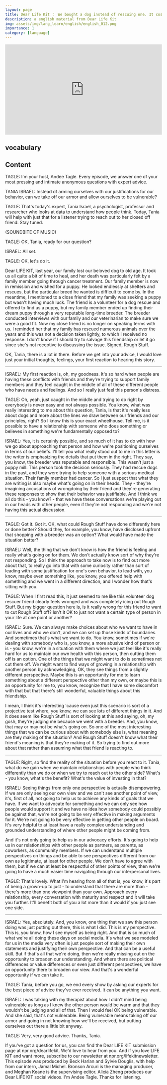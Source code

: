 ```yaml
---
layout: page
title: Dear Life Kit ： We bought a dog instead of rescuing one. It cost me a friend
description: a english material from Dear Life Kit
img: assets/img/lang_learn/english/english_012.png
importance: 1
category: [language]
---
```





<iframe src="https://www.npr.org/player/embed/1142628174/1142909905" width="100%" height="290" frameborder="0" scrolling="no" title="NPR embedded audio player"></iframe>





## vocabulary





## Content

TAGLE: I'm your host, Andee Tagle. Every episode, we answer one of your most pressing and intimate anonymous questions with expert advice.

TANIA ISRAEL: Instead of arming ourselves with our justifications for our behavior, can we take off our armor and allow ourselves to be vulnerable?

TAGLE: That's today's expert, Tania Israel, a psychologist, professor and researcher who looks at data to understand how people think. Today, Tania will help with just that for a listener trying to reach out to her closed off friend. Stay tuned.

(SOUNDBITE OF MUSIC)

TAGLE: OK, Tania, ready for our question?

ISRAEL: All set.

TAGLE: OK, let's do it.

Dear LIFE KIT, last year, our family lost our beloved dog to old age. It took us all quite a bit of time to heal, and her death was particularly felt by a family member going through cancer treatment. Our family member is now in remission and wished for a puppy. He looked endlessly at shelters and rescues, but the particular breed he wanted is difficult to come by. In the meantime, I mentioned to a close friend that my family was seeking a puppy but wasn't having much luck. The friend is a volunteer for a dog rescue and offered to find us a puppy, but my family member ended up finding their dream puppy through a very reputable long-time breeder. The breeder conducted interviews with our family and our veterinarian to make sure we were a good fit. Now my close friend is no longer on speaking terms with us. I reminded her that my family has rescued numerous animals over the years and this was not a decision taken lightly, to which I received no response. I don't know if I should try to salvage this friendship or let it go since she's not receptive to discussing the issue. Signed, Rough Stuff.

OK, Tania, there is a lot in there. Before we get into your advice, I would love just your initial thoughts, feelings, your first reaction to hearing this story.

---

ISRAEL: My first reaction is, oh, my goodness. It's so hard when people are having these conflicts with friends and they're trying to support family members and they feel caught in the middle of all of these different people who have needs and feelings. And so I really just feel this person's distress.

TAGLE: Oh, yeah, just caught in the middle and trying to do right by everybody is never easy and not always possible. You know, what was really interesting to me about this question, Tania, is that it's really less about dogs and more about the lines we draw between our friends and our principles, right? So I know this is your exact wheelhouse. Tell me, is it possible to have a relationship with someone who does something or believes in something we're fundamentally opposed to?

ISRAEL: Yes, it is certainly possible, and so much of it has to do with how we go about approaching that person and how we're positioning ourselves in terms of our beliefs. I'll tell you what really stood out to me in this letter is the writer is emphasizing the details that put them in the right. They say, you know, the breeder was reputable and responsible. This wasn't just a puppy mill. This person took the decision seriously. They had rescue dogs in the past, and they were trying to help someone with a serious medical situation. Their family member had cancer. So I just suspect that what they are writing is also maybe what's going on in their heads. They - they're imagining accusations of wrongdoing by their friend and they're generating these responses to show that their behavior was justifiable. And I think we all do this - you know? - that we have these conversations we're playing out in our heads with other people, even if they're not responding and we're not having this actual discussion.

---

TAGLE: Got it. Got it. OK, what could Rough Stuff have done differently here or done better? Should they, for example, you know, have disclosed upfront that shopping with a breeder was an option? What would have made the situation better?

ISRAEL: Well, the thing that we don't know is how the friend is feeling and really what's going on for them. We don't actually know sort of why they're not responding. So I think the approach to take now is to find out more about that, to really go into that with some curiosity rather than sort of leading with some justification for one's own behavior, to lead with, you know, maybe even something like, you know, you offered help with something and we went in a different direction, and I wonder how that's sitting with you.

TAGLE: When I first read this, it just seemed to me like this volunteer dog rescuer friend clearly feels wronged and was completely icing out Rough Stuff. But my bigger question here is, is it really wrong for this friend to want to cut Rough Stuff off? Isn't it OK to just not want a certain type of person in your life at one point or another?

ISRAEL: Sure. We can always make choices about who we want to have in our lives and who we don't, and we can set up those kinds of boundaries. And sometimes that's what we want to do. You know, sometimes if we're dealing with somebody who is, you know, a more abusive kind of person or is - you know, we're in a situation with them where we just feel like it's really hard for us to maintain our own health with this person, then cutting them off is an option. One of the things that we might want to do is sometimes not cut them off. We might want to find ways of growing in a relationship with another person by acknowledging, OK, they see things from a slightly different perspective. Maybe this is an opportunity for me to learn something about a different perspective other than my own, or maybe this is an opportunity for me to, you know, recognize that I have some discomfort with that but that there's still wonderful, valuable things about this friendship.

I mean, I think it's interesting 'cause even just this scenario is sort of a projective test where, you know, we can see lots of different things in it. And it does seem like Rough Stuff is sort of looking at this and saying, oh, my gosh, they're judging me because we went with a breeder. And, you know, that may or may not be what's going on. So one of the most interesting things that we can be curious about with somebody else is, what meaning are they making of the situation? And Rough Stuff doesn't know what their friend's meaning is that they're making of it. So trying to find out more about that rather than assuming what that friend is reacting to.

---

TAGLE: Right, so find the reality of the situation before you react to it. Tania, what do we gain when we maintain relationships with people who think differently than we do or when we try to reach out to the other side? What's - you know, what's the benefit? What's the value of investing in that?

ISRAEL: Seeing things from only one perspective is actually disempowering. If we are only seeing our own view and we can't see another point of view, it's, first of all, not going to help us to achieve any kinds of goals that we have. If we want to advocate for something and we can only see how people would support it and we have no idea how somebody could possibly be against that, we're not going to be very effective in making arguments for it. We're not going to be very effective in getting other people on board. It's very helpful to at least have a really complex understanding and grounded understanding of where other people might be coming from.

And it's not only going to help us in our advocacy efforts. It's going to help us in our relationships with other people as partners, as parents, as coworkers, as community members. If we can understand multiple perspectives on things and be able to see perspectives different from our own as legitimate, at least for other people. We don't have to agree with them, but if we can at least be respectful of other points of view, then we're going to have a much easier time navigating through our interpersonal lives.

TAGLE: That's lovely. What I'm hearing from all of that is, you know, it's part of being a grown-up to just - to understand that there are more than - there's more than one viewpoint than your own. Approach every relationship, every conversation with maturity and respect and it will take you further. It'll benefit both of you a lot more than it would if you just see one side.

---

ISRAEL: Yes, absolutely. And, you know, one thing that we saw this person doing was just putting out there, this is what I did. This is my perspective. This is, you know, how I see myself as being right. And that is so much of what we're all doing these days on social media. It's what we see modeled for us in the media very often is just people sort of making their own statements and justifying their own perspective. And that can be a useful skill. But if that's all that we're doing, then we're really missing out on the opportunity to broaden our understanding. And where there are political differences or value differences or even just different perspectives, we have an opportunity there to broaden our view. And that's a wonderful opportunity if we can take it.

TAGLE: Tania, before you go, we end every show by asking our experts for the best piece of advice they've ever received. It can be anything you want.

ISRAEL: I was talking with my therapist about how I didn't mind being vulnerable as long as I knew the other person would be warm and that they wouldn't be judging and all of that. Then I would feel OK being vulnerable. And she said, that's not vulnerable. Being vulnerable means taking off our armor and going in not knowing how we'll be received, but putting ourselves out there a little bit anyway.

TAGLE: Very, very good advice. Thanks, Tania.

If you've got a question for us, you can find the Dear LIFE KIT submission page at npr.org/dearlifekit. We'd love to hear from you. And if you love LIFE KIT and want more, subscribe to our newsletter at npr.org/lifekitnewsletter. This episode was produced by Beck Harlan and Sylvie Douglis, with help from our intern, Jamal Michel. Bronson Arcuri is the managing producer, and Meghan Keane is the supervising editor. Alicia Zheng produces our Dear LIFE KIT social videos. I'm Andee Tagle. Thanks for listening.
